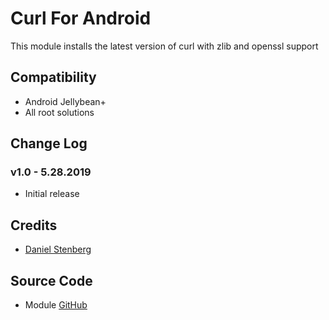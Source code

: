 # Curl For Android
This module installs the latest version of curl with zlib and openssl support

## Compatibility
* Android Jellybean+
* All root solutions

## Change Log
### v1.0 - 5.28.2019
* Initial release

## Credits
* [Daniel Stenberg](https://curl.haxx.se/)

## Source Code
* Module [GitHub](https://github.com/Zackptg5/Curl-For-Android)
